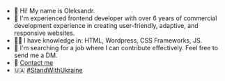 - 👋 Hi! My name is Oleksandr.
- 👨 I'm experienced frontend developer with over 6 years of commercial development experience in creating user-friendly, adaptive, and responsive websites.
- 👨‍💻 I have knowledge in: HTML, Wordpress, CSS Frameworks, JS.
- 👷 I'm searching for a job where I can contribute effectively. Feel free to send me a DM.
- 📧 [Contact me](mailto:oleksandrkartashev@gmail.com)
- 🇺🇦 [#StandWithUkraine](https://www.standwithukraine.how/)
